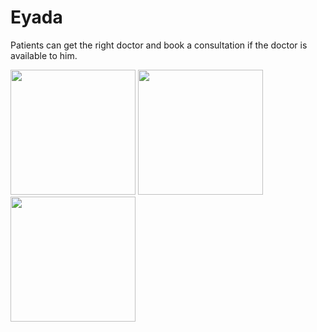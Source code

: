 # Eyada
Patients can get the right doctor and book a consultation if the doctor is available to him.

<p float="left">
  <img src="https://user-images.githubusercontent.com/35526918/172154761-2365eb50-8abb-4bef-a67c-ff63d62f26db.jpg" width=200>
  <img src="https://user-images.githubusercontent.com/35526918/172154744-081988b0-96c9-4060-ad15-f76f58bad704.jpg" width=200>
  <img src="https://user-images.githubusercontent.com/35526918/172154738-90d8ccd8-de3a-4be9-a7e2-99c4ee504b44.jpg" width=200>
</p>
